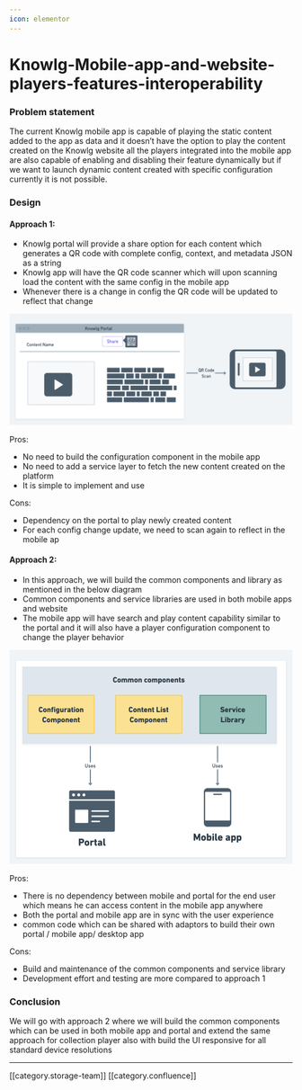 ```yaml
---
icon: elementor
---
```


# Knowlg-Mobile-app-and-website-players-features-interoperability

### Problem statement

The current Knowlg mobile app is capable of playing the static content added to the app as data and it doesn’t have the option to play the content created on the Knowlg website all the players integrated into the mobile app are also capable of enabling and disabling their feature dynamically but if we want to launch dynamic content created with specific configuration currently it is not possible.

### Design

#### Approach 1:

* Knowlg portal will provide a share option for each content which generates a QR code with complete config, context, and metadata JSON as a string
* Knowlg app will have the QR code scanner which will upon scanning load the content with the same config in the mobile app
* Whenever there is a change in config the QR code will be updated to reflect that change

![](<../../../../.gitbook/assets/image-20220929-085954 (1).png>)

Pros:

* No need to build the configuration component in the mobile app
* No need to add a service layer to fetch the new content created on the platform
* It is simple to implement and use

Cons:

* Dependency on the portal to play newly created content
* For each config change update, we need to scan again to reflect in the mobile ap

#### Approach 2:

* In this approach, we will build the common components and library as mentioned in the below diagram
* Common components and service libraries are used in both mobile apps and website
* The mobile app will have search and play content capability similar to the portal and it will also have a player configuration component to change the player behavior

![](<../../../../.gitbook/assets/image-20220929-091926 (1).png>)

Pros:

* There is no dependency between mobile and portal for the end user which means he can access content in the mobile app anywhere
* Both the portal and mobile app are in sync with the user experience
* common code which can be shared with adaptors to build their own portal / mobile app/ desktop app

Cons:

* Build and maintenance of the common components and service library
* Development effort and testing are more compared to approach 1

### Conclusion

We will go with approach 2 where we will build the common components which can be used in both mobile app and portal and extend the same approach for collection player also with build the UI responsive for all standard device resolutions

***

\[\[category.storage-team]] \[\[category.confluence]]
